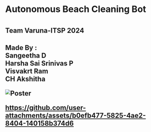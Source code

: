 <h1>Autonomous Beach Cleaning Bot <h1>
<h2>Team Varuna-ITSP 2024<h2>
Made By :
<br>Sangeetha D 
<br>Harsha Sai Srinivas P
<br>Visvakrt Ram 
<br>CH Akshitha<br>



![Poster](https://github.com/user-attachments/assets/b038e1a3-9fb7-477a-a829-70bca982969d "POSTER")




https://github.com/user-attachments/assets/b0efb477-5825-4ae2-8404-140158b374d6

